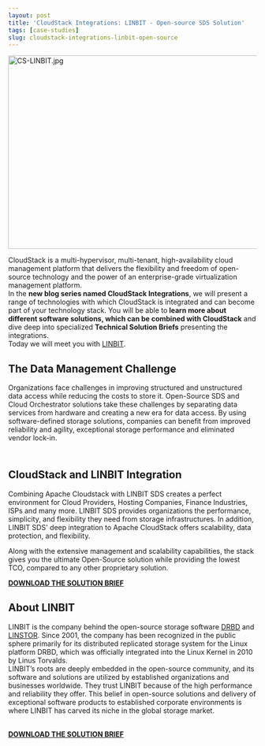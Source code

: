 ```yaml
---
layout: post
title: 'CloudStack Integrations: LINBIT - Open-source SDS Solution'
tags: [case-studies]
slug: cloudstack-integrations-linbit-open-source
---
```

<a href="/img/imported/de3ef6b5-77a9-4747-a71c-8638a435addf"><img src="/img/imported/de3ef6b5-77a9-4747-a71c-8638a435addf" alt="CS-LINBIT.jpg" width="750" height="393" /></a>

<p>CloudStack is a multi-hypervisor, multi-tenant, high-availability cloud management platform that delivers the flexibility and freedom of open-source technology and the power of an enterprise-grade virtualization management platform. <br />In the <strong>new blog series named CloudStack Integrations</strong>, we will present a range of technologies with which CloudStack is integrated and can become part of your technology stack. You will be able to<strong> learn more about different software solutions, which can be combined with CloudStack</strong> and dive deep into specialized <strong>Technical Solution Briefs</strong> presenting the integrations. <br />Today we will meet you with <a href="https://linbit.com/" target="_blank">LINBIT</a>.</p>
<h2>The Data Management Challenge</h2>
<p>Organizations face challenges in improving structured and unstructured data access while reducing the costs to store it. Open-Source SDS and Cloud Orchestrator solutions take these challenges by separating data services from hardware and creating a new era for data access. By using software-defined storage solutions, companies can benefit from improved reliability and agility, exceptional storage performance and eliminated vendor lock-in. </p>
<h2><br />CloudStack and LINBIT Integration</h2>
<p>Combining Apache Cloudstack with LINBIT SDS creates a perfect environment for Cloud Providers, Hosting Companies, Finance Industries, ISPs and many more. LINBIT SDS provides organizations the performance, simplicity, and flexibility they need from storage infrastructures. In addition, LINBIT SDS' deep integration to Apache CloudStack offers scalability, data protection, and flexibility.</p>
<p>Along with the extensive management and scalability capabilities, the stack gives you the ultimate Open-Source solution while providing the lowest TCO, compared to any other proprietary solution.</p>
<a class="button button--primary button--lg" href="https://cwiki.apache.org/confluence/download/attachments/30757703/CloudStack_Solution-Brief_LinBit_2022.pdf?api=v2" ><b>DOWNLOAD THE SOLUTION BRIEF</b></a>
<h2>About LINBIT</h2>
<p>LINBIT is the company behind the open-source storage software <a href="https://linbit.com/drbd/" target="_blank">DRBD</a> and <a href="https://linbit.com/linstor/" target="_blank">LINSTOR</a>. Since 2001, the company has been recognized in the public sphere primarily for its distributed replicated storage system for the Linux platform DRBD, which was officially integrated into the Linux Kernel in 2010 by Linus Torvalds.<br />LINBIT&rsquo;s roots are deeply embedded in the open-source community, and its software and solutions are utilized by established organizations and businesses worldwide. They trust LINBIT because of the high performance and reliability they offer. This belief in open-source solutions and delivery of exceptional software products to established corporate environments is where LINBIT has carved its niche in the global storage market.</p>
<br/>
<a class="button button--primary button--lg" href="https://cwiki.apache.org/confluence/download/attachments/30757703/CloudStack_Solution-Brief_LinBit_2022.pdf?api=v2" ><b>DOWNLOAD THE SOLUTION BRIEF</b></a>
